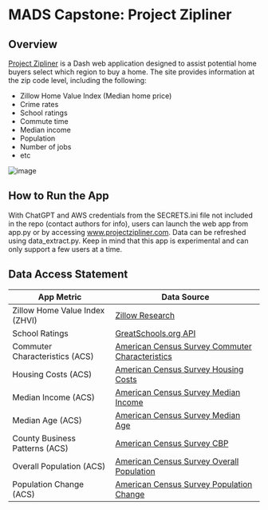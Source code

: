 # MADS Capstone: Project Zipliner
## Overview
[Project Zipliner](http://www.projectzipliner.com/) is a Dash web application designed to assist potential home buyers select which region to buy a home. The site provides information at the zip code level, including the following:

- Zillow Home Value Index (Median home price)
- Crime rates
- School ratings
- Commute time
- Median income
- Population
- Number of jobs
- etc

![image](https://github.com/user-attachments/assets/49899b81-d0ce-4f16-a6ef-66cd803d2ee3)

## How to Run the App
With ChatGPT and AWS credentials from the SECRETS.ini file not included in the repo (contact authors for info), users can launch the web app from app.py or by accessing www.projectzipliner.com. Data can be refreshed using data_extract.py.
Keep in mind that this app is experimental and can only support a few users at a time.

## Data Access Statement
| App Metric | Data Source |
| ------------- | ------------- | 
| Zillow Home Value Index (ZHVI) | [Zillow Research](https://www.zillow.com/research/data/) | 
| School Ratings | [GreatSchools.org API](https://documenter.getpostman.com/view/13485071/2s93sgXWUY?utm_campaign=API&utm_source=gs&utm_medium=textlink&utm_content=api_documentation) | 
|Commuter Characteristics (ACS) | [American Census Survey Commuter Characteristics](https://data.census.gov/table?q=S0801:%20Commuting%20Characteristics%20by%20Sex&g=010XX00US$8600000) |
|Housing Costs (ACS) | [American Census Survey Housing Costs](https://data.census.gov/table?q=S2506:%20Financial%20Characteristics%20for%20Housing%20Units%20With%20a%20Mortgage&g=010XX00US$8600000) |
|Median Income (ACS) | [American Census Survey Median Income](https://data.census.gov/table?q=S1903:%20Median%20Income%20in%20the%20Past%2012%20Months%20(in%202022%20Inflation-Adjusted%20Dollars)&g=010XX00US$8600000) | 
|Median Age (ACS) | [American Census Survey Median Age](https://data.census.gov/table?q=B01002&g=010XX00US$8600000)
|County Business Patterns (ACS) | [American Census Survey CBP](https://data.census.gov/table?q=CBP&g=010XX00US$0500000) |
|Overall Population (ACS) | [American Census Survey Overall Population](https://data.census.gov/table/ACSDP5Y2022.DP05?q=DP05:%20ACS%20Demographic%20and%20Housing%20Estimates&g=010XX00US$8600000) |
|Population Change (ACS) | [American Census Survey Population Change](https://data.census.gov/table?q=S0701:%20Geographic%20Mobility%20by%20Selected%20Characteristics%20in%20the%20United%20States&g=010XX00US$8600000,$8600000) |


